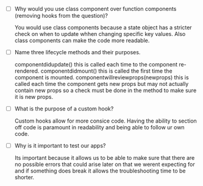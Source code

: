 - [ ] Why would you use class component over function components (removing hooks from the question)?

    You would use class components because a state object has a stricter check on when to update whhen changing specific key values. Also class components can make the code more readable.

- [ ] Name three lifecycle methods and their purposes.

    componentdidupdate() this is called each time to the component re-rendered.
    componentdidmount() this is called the first time the component is mounted.
    componentwillreviewprops(newprops) this is called each time the component gets new props but may not actually contain new props so a check must be done in the method to make sure it is new props.

- [ ] What is the purpose of a custom hook?

    Custom hooks allow for more consice code. Having the ability to section off code is paramount in readability and being able to follow ur own code.

- [ ] Why is it important to test our apps?

    Its important because it allows us to be able to make sure that there are no possible errors that could arise later on that we werent expecting for and if something does break it allows the troubleshooting time to be shorter.
    